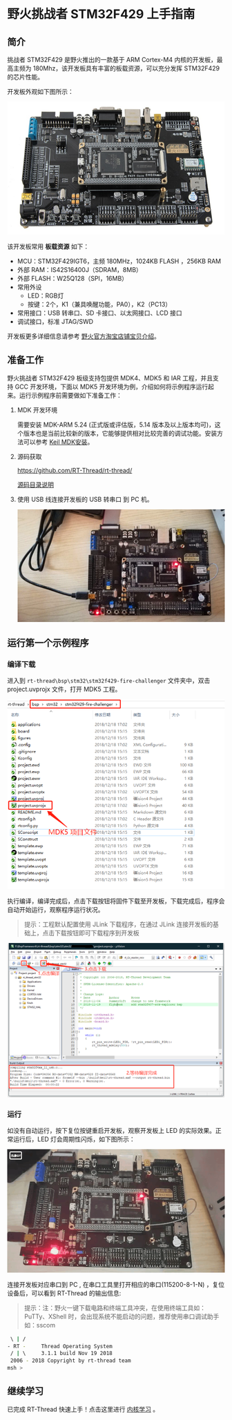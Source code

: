# 野火挑战者 STM32F429 上手指南

## 简介

挑战者 STM32F429 是野火推出的一款基于 ARM Cortex-M4 内核的开发板，最高主频为 180Mhz，该开发板具有丰富的板载资源，可以充分发挥 STM32F429 的芯片性能。

开发板外观如下图所示：

![board](figures/board.jpg)

该开发板常用 **板载资源** 如下：

- MCU：STM32F429IGT6，主频 180MHz，1024KB FLASH ，256KB RAM
- 外部 RAM：IS42S16400J（SDRAM，8MB）
- 外部 FLASH：W25Q128（SPI，16MB）
- 常用外设
    * LED：RGB灯
    * 按键：2个，K1（兼具唤醒功能，PA0），K2（PC13）
- 常用接口：USB 转串口、SD 卡接口、以太网接口、LCD 接口
- 调试接口，标准 JTAG/SWD

开发板更多详细信息请参考 [野火官方淘宝店铺宝贝介绍](https://fire-stm32.taobao.com/index.htm)。

## 准备工作

野火挑战者 STM32F429  板级支持包提供 MDK4、MDK5 和 IAR 工程，并且支持 GCC 开发环境，下面以 MDK5 开发环境为例，介绍如何将示例程序运行起来。运行示例程序前需要做如下准备工作：

 1. MDK 开发环境

     需要安装 MDK-ARM 5.24 (正式版或评估版，5.14 版本及以上版本均可)，这个版本也是当前比较新的版本，它能够提供相对比较完善的调试功能。安装方法可以参考 [Keil MDK安装](../keil/keil.md)。

 2. 源码获取

     <https://github.com/RT-Thread/rt-thread/>

     [源码目录说明](../src_code_introduction/rtthread_dir.md)

 3. 使用 USB 线连接开发板的 USB 转串口 到 PC 机。

     ![连接到 PC](figures/usb_pc.jpg)

## 运行第一个示例程序

### 编译下载

进入到 `rt-thread\bsp\stm32\stm32f429-fire-challenger` 文件夹中，双击 project.uvprojx 文件，打开 MDK5 工程。

![工程目录](figures/dir.jpg)

执行编译，编译完成后，点击下载按钮将固件下载至开发板，下载完成后，程序会自动开始运行，观察程序运行状况。

> 提示：工程默认配置使用 JLink 下载程序，在通过 JLink 连接开发板的基础上，点击下载按钮即可下载程序到开发板

![编译下载方法](figures/project.jpg)

### 运行

如没有自动运行，按下复位按键重启开发板，观察开发板上 LED 的实际效果。正常运行后，LED 灯会周期性闪烁，如下图所示：

![run](figures/run.gif)

连接开发板对应串口到 PC , 在串口工具里打开相应的串口(115200-8-1-N) ，复位设备后，可以看到 RT-Thread 的输出信息:

> 提示：注：野火一键下载电路和终端工具冲突，在使用终端工具如：PuTTy、XShell 时，会出现系统不能启动的问题，推荐使用串口调试助手如：sscom

```bash
 \ | /
- RT -     Thread Operating System
 / | \     3.1.1 build Nov 19 2018
 2006 - 2018 Copyright by rt-thread team
msh >
```

## 继续学习

已完成 RT-Thread 快速上手！点击这里进行 [内核学习](../../kernel/kernel-video.md) 。
